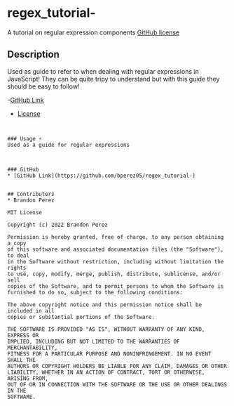 # regex_tutorial-
A tutorial on regular expression components
[GitHub license](https://img.shields.io/badge/license-MIT-ff69b4.svg)


## Description
Used as guide to refer to when dealing with regular expressions in JavaScript! They can be quite tripy to understand but with this guide they should be easy to follow!

 -[GitHub Link](#githubdeploylink)
- [License](#license)

```


### Usage ⚡
Used as a guide for regular expressions



### GitHub 
* [GitHub Link](https://github.com/bperez05/regex_tutorial-)


## Contributers
* Brandon Perez

MIT License

Copyright (c) 2022 Brandon Perez

Permission is hereby granted, free of charge, to any person obtaining a copy
of this software and associated documentation files (the "Software"), to deal
in the Software without restriction, including without limitation the rights
to use, copy, modify, merge, publish, distribute, sublicense, and/or sell
copies of the Software, and to permit persons to whom the Software is
furnished to do so, subject to the following conditions:

The above copyright notice and this permission notice shall be included in all
copies or substantial portions of the Software.

THE SOFTWARE IS PROVIDED "AS IS", WITHOUT WARRANTY OF ANY KIND, EXPRESS OR
IMPLIED, INCLUDING BUT NOT LIMITED TO THE WARRANTIES OF MERCHANTABILITY,
FITNESS FOR A PARTICULAR PURPOSE AND NONINFRINGEMENT. IN NO EVENT SHALL THE
AUTHORS OR COPYRIGHT HOLDERS BE LIABLE FOR ANY CLAIM, DAMAGES OR OTHER
LIABILITY, WHETHER IN AN ACTION OF CONTRACT, TORT OR OTHERWISE, ARISING FROM,
OUT OF OR IN CONNECTION WITH THE SOFTWARE OR THE USE OR OTHER DEALINGS IN THE
SOFTWARE.
